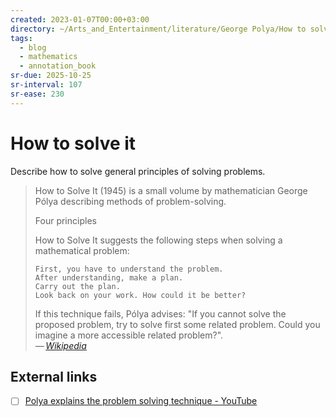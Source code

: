 ```yaml
---
created: 2023-01-07T00:00+03:00
directory: ~/Arts_and_Entertainment/literature/George Polya/How to solve it (2276)/
tags:
  - blog
  - mathematics
  - annotation_book
sr-due: 2025-10-25
sr-interval: 107
sr-ease: 230
---
```


# How to solve it

Describe how to solve general principles of solving problems.
<br class="f">

> How to Solve It (1945) is a small volume by mathematician George Pólya
> describing methods of problem-solving.
>
> Four principles
>
> How to Solve It suggests the following steps when solving a mathematical
> problem:
>
>     First, you have to understand the problem.
>     After understanding, make a plan.
>     Carry out the plan.
>     Look back on your work. How could it be better?
>
> If this technique fails, Pólya advises: "If you cannot solve the proposed
> problem, try to solve first some related problem. Could you imagine a more
> accessible related problem?".\
> — <cite>[Wikipedia](https://en.wikipedia.org/wiki/How_to_Solve_It)</cite>

## External links

- [ ] [Polya explains the problem solving technique - YouTube](https://www.youtube.com/watch?v=h0gbw-Ur_do)
